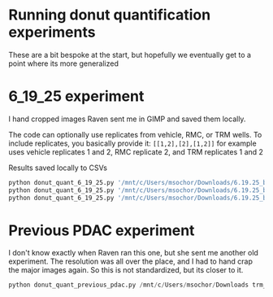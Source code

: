 # Running donut quantification experiments

These are a bit bespoke at the start, but hopefully we eventually get to a point where its more generalized

# 6_19_25 experiment
I hand cropped images Raven sent me in GIMP and saved them locally.  

The code can optionally use replicates from vehicle, RMC, or TRM wells.  To include replicates, you basically provide it: `[[1,2],[2],[1,2]]` for example uses vehicle replicates 1 and 2, RMC replicate 2, and TRM replicates 1 and 2

Results saved locally to CSVs

```python
python donut_quant_6_19_25.py '/mnt/c/Users/msochor/Downloads/6.19.25_before drug/0005587_01' [[1,2],[1,2],[1,2]]
python donut_quant_6_19_25.py '/mnt/c/Users/msochor/Downloads/6.19.25_before drug/0005587_01' [[2],[1],[1,2]]
python donut_quant_6_19_25.py '/mnt/c/Users/msochor/Downloads/6.19.25_before drug/0005587_01' [[1],[2],[1,2]]
```

# Previous PDAC experiment
I don't know exactly when Raven ran this one, but she sent me another old experiment.  The resolution was all over the place, and I had to hand crap the major images again.  So this is not standardized, but its closer to it.  

```python
python donut_quant_previous_pdac.py /mnt/c/Users/msochor/Downloads trm_results.csv
```